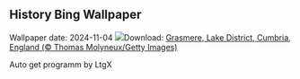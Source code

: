 ## History Bing Wallpaper
Wallpaper date: 2024-11-04
![](https://www.bing.com/th?id=OHR.CumbriaAutumn_DE-DE9239463628_UHD.jpg&w=1000)Download: [Grasmere, Lake District, Cumbria, England (© Thomas Molyneux/Getty Images)](https://www.bing.com/th?id=OHR.CumbriaAutumn_DE-DE9239463628_UHD.jpg)

Auto get programm by LtgX
